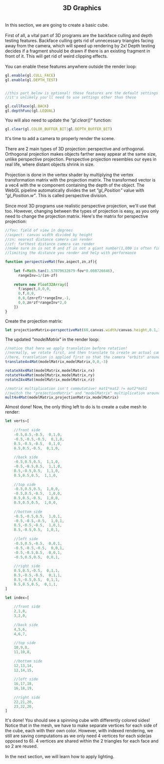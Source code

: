 ## <div align='center'>3D Graphics</div>

<br>In this section, we are going to create a basic cube.<br><br>First of all, a vital part of 3D programs are the backface culling and depth testing features. Backface culling gets rid of unnecessary triangles facing away from the camera, which will speed up rendering by 2x! Depth testing decides if a fragment should be drawn if there is an existing fragment in front of it. This will get rid of weird clipping effects.<br><br>You can enable these features anywhere outside the render loop:
```js
gl.enable(gl.CULL_FACE)
gl.enable(gl.DEPTH_TEST)


//this part below is optional! these features are the default settings
//it's unlikely you'll need to use settings other than these

gl.cullFace(gl.BACK)
gl.depthFunc(gl.LEQUAL)
```
You will also need to update the _"gl.clear()"_ function:
```js
gl.clear(gl.COLOR_BUFFER_BIT|gl.DEPTH_BUFFER_BIT)
```
It's time to add a camera to properly render the scene.<br><br>There are 2 main types of 3D projection: perspective and orthogonal. Orthogonal projection makes objects farther away appear at the same size, unlike perspective projection. Perspective projection resembles our eyes in real life, where distant objects shrink in size.<br><br>Projection is done in the vertex shader by multiplying the vertex transformation matrix with the projection matrix. The transformed vector is a vec4 with the w component containing the depth of the object. The WebGL pipeline automatically divides the set _"gl\_Position"_ value with _"gl\_Position.w"_. This is called perspective division.<br><br>Since most 3D programs use realistic perspective projection, we'll use that too. However, changing between the types of projection is easy, as you only need to change the projection matrix. Here's the matrix for perspective projection:
```js
//fov: field of view in degrees
//aspect: canvas width divided by height
//zn: nearest distance camera can render
//zf: farthest distance camera can render
//make sure zn is not 0 and zf is not a giant number(1,000 is often fine)!
//limiting the distance you render and help with performance

function perspectiveMat(fov,aspect,zn,zf){
    
	let f=Math.tan(1.57079632679-fov*0.008726646),
  	  rangeInv=1/(zn-zf)
      
	return new Float32Array([
  	  f/aspect,0,0,0,
  	  0,f,0,0,
  	  0,0,(zn+zf)*rangeInv,-1,
  	  0,0,zn*zf*rangeInv*2,0
	])
}
```
Create the projection matrix:
```js
let projectionMatrix=perspectiveMat(60,canvas.width/canvas.height,0.1,1000)
```
The updated _"modelMatrix"_ in the render loop:
```js
//notice that here we apply translation before rotation!
//normally, we rotate first, and then translate to create an actual camera transformation matrix(given rotation and position)
//here, translation is applied first so that the camera "orbits" around the shape given the rotation
translate4x4Mat(modelMatrix,modelMatrix,0,0,-3)

rotateX4x4Mat(modelMatrix,modelMatrix,rx)
rotateY4x4Mat(modelMatrix,modelMatrix,ry)
rotateZ4x4Mat(modelMatrix,modelMatrix,rz)

//matrix multiplication isn't commutative! mat1*mat2 != mat2*mat1
//switch the "projectionMatrix" and "modelMatrix" multiplication around and stuff will break!
mult4x4Mat(modelMatrix,projectionMatrix,modelMatrix)
```
Almost done! Now, the only thing left to do is to create a cube mesh to render:
```js
let verts=[
    
	//front side
	-0.5,0.5,-0.5,  0,1,0,
	-0.5,-0.5,-0.5,  0,1,0,
	0.5,-0.5,-0.5,  0,1,0,
	0.5,0.5,-0.5,  0,1,0,
    
	//back side
	-0.5,0.5,0.5,  1,1,0,
	-0.5,-0.5,0.5,  1,1,0,
	0.5,-0.5,0.5,  1,1,0,
	0.5,0.5,0.5,  1,1,0,
    
	//top side
	-0.5,0.5,0.5,  1,0,0,
	-0.5,0.5,-0.5,  1,0,0,
	0.5,0.5,-0.5,  1,0,0,
	0.5,0.5,0.5,  1,0,0,
    
	//bottom side
	-0.5,-0.5,0.5,  1,0,1,
	-0.5,-0.5,-0.5,  1,0,1,
	0.5,-0.5,-0.5,  1,0,1,
	0.5,-0.5,0.5,  1,0,1,
    
	//left side
	-0.5,0.5,-0.5,  0,0,1,
	-0.5,-0.5,-0.5,  0,0,1,
	-0.5,-0.5,0.5,  0,0,1,
	-0.5,0.5,0.5,  0,0,1,
    
	//right side
	0.5,0.5,-0.5,  0,1,1,
	0.5,-0.5,-0.5,  0,1,1,
	0.5,-0.5,0.5,  0,1,1,
	0.5,0.5,0.5,  0,1,1,
]

let index=[
    
	//front side
	2,1,0,
	3,2,0,
    
	//back side
	4,5,6,
	4,6,7,
    
	//top side
	10,9,8,
	11,10,8,
    
	//bottom side
	12,13,14,
	12,14,15,
    
	//left side
	16,17,18,
	16,18,19,
    
	//right side
	22,21,20,
	23,22,20,
]
```
It's done! You should see a spinning cube with differently colored sides! Notice that in the mesh, we have to make separate vertices for each side of the cube, each with their own color. However, with indexed rendering, we still are saving computations as we only need 4 vertices for each side(as opposed to 6). 4 vertices are shared within the 2 triangles for each face and so 2 are reused.<br><br>In the next section, we will learn how to apply lighting.
